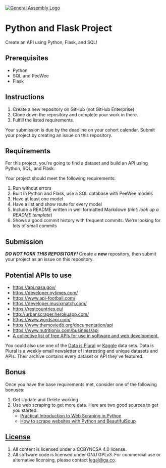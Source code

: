 [![General Assembly Logo](https://camo.githubusercontent.com/1a91b05b8f4d44b5bbfb83abac2b0996d8e26c92/687474703a2f2f692e696d6775722e636f6d2f6b6538555354712e706e67)](https://generalassemb.ly/education/web-development-immersive)

# Python and Flask Project

Create an API using Python, Flask, and SQL!

## Prerequisites

- Python
- SQL and PeeWee
- Flask

## Instructions

1. Create a new repository on GitHub (not GitHub Enterprise)
1. Clone down the repository and complete your work in there.
1. Fulfill the listed requirements.

Your submission is due by the deadline on your cohort calendar. Submit your
project by creating an issue on this repository.

## Requirements

For this project, you're going to find a dataset and build an API using Python,
SQL, and Flask.

Your project should meet the following requirements:

1. Run without errors
1. Built in Python and Flask, use a SQL database with PeeWee models
1. Have at least one model
1. Have a list and show route for every model
1. Include a README written in well formatted Markdown (_hint: look up a README
   template_)
1. Shows a good commit history with frequent commits. We're looking for lots of
   small commits

## Submission

***DO NOT FORK THIS REPOSITORY!*** Create a **new** repository, then submit your
project as an issue on this repository.

## Potential APIs to use

- https://api.nasa.gov/
- https://developer.nytimes.com/
- https://www.api-football.com/
- https://developer.musixmatch.com/
- https://restcountries.eu/
- http://urbanscraper.herokuapp.com/
- https://www.wordsapi.com/
- https://www.themoviedb.org/documentation/api
- https://www.nutritionix.com/business/api
- [A collective list of free APIs for use in software and web development.](https://github.com/public-apis/public-apis)

You could also use one of the [Data is
Plural](https://docs.google.com/spreadsheets/d/1wZhPLMCHKJvwOkP4juclhjFgqIY8fQFMemwKL2c64vk/edit#gid=0)
or [Kaggle](https://www.kaggle.com/datasets) data sets. Data is Plural is
a weekly email newsletter of interesting and unique datasets and APIs. Their
archive contains every dataset or API they've featured.

## Bonus

Once you have the base requirements met, consider one of the following bonuses:

1. Get Update and Delete working
1. Use web scraping to get more data. Here are two good sources to get you
   started:
   - [Practical Introduction to Web Scraping in Python](https://realpython.com/python-web-scraping-practical-introduction/)
   - [How to scrape websites with Python and BeautifulSoup](https://www.freecodecamp.org/news/how-to-scrape-websites-with-python-and-beautifulsoup-5946935d93fe/)

## [License](LICENSE)

1.  All content is licensed under a CC­BY­NC­SA 4.0 license.
1.  All software code is licensed under GNU GPLv3. For commercial use or
    alternative licensing, please contact legal@ga.co.
